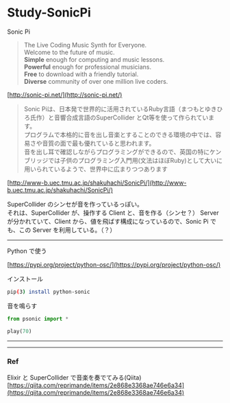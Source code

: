 # Study-SonicPi  


Sonic Pi  
>The Live Coding Music Synth for Everyone.  
Welcome to the future of music.  
**Simple** enough for computing and music lessons.  
**Powerful** enough for professional musicians.  
**Free** to download with a friendly tutorial.  
**Diverse** community of over one million live coders.  

[http://sonic-pi.net/](http://sonic-pi.net/)  



> Sonic Piは、日本発で世界的に活用されているRuby言語（まつもとゆきひろ氏作）と音響合成言語のSuperCollider とQt等を使って作られています。  
プログラムで本格的に音を出し音楽とすることのできる環境の中では、容易さや音質の面で最も優れていると思われます。  
音を出し耳で確認しながらプログラミングができるので、英国の特にケンブリッジでは子供のプログラミング入門用(文法はほぼRuby)として大いに用いられているようで、世界中に広まりつつあります  

[http://www-b.uec.tmu.ac.jp/shakuhachi/SonicPi/](http://www-b.uec.tmu.ac.jp/shakuhachi/SonicPi/)  


SuperCollider のシンセが音を作っているっぽい。  
それは、SuperCollider が、操作する Client と、音を作る（シンセ？） Server が分かれていて、Client から、値を飛ばす構成になっているので、Sonic Pi でも、この Server を利用している。（？）  



---  

Python で使う  

[https://pypi.org/project/python-osc/](https://pypi.org/project/python-osc/)  

インストール  

```bash
pip(3) install python-sonic
```

音を鳴らす  
```python
from psonic import *

play(70)
```


---  

---  

### Ref  

Elixir と SuperCollider で音楽を奏でてみる(Qiita)
[https://qiita.com/reprimande/items/2e868e3368ae746e6a34](https://qiita.com/reprimande/items/2e868e3368ae746e6a34)  

